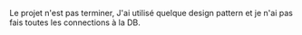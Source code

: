 Le projet n'est pas terminer, J'ai utilisé quelque design pattern et je n'ai pas fais toutes les connections à la DB.

